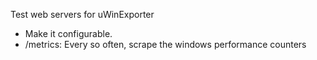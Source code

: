 Test web servers for uWinExporter
* Make it configurable.
* /metrics:
Every so often, scrape the windows performance counters
